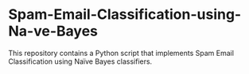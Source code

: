 # Spam-Email-Classification-using-Na-ve-Bayes
This repository contains a Python script that implements Spam Email Classification using Naïve Bayes classifiers.

